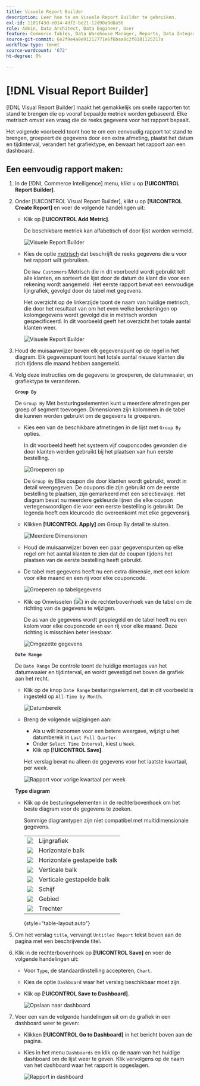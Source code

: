 ```yaml
---
title: Visuele Report Builder
description: Leer hoe te om Visuele Report Builder te gebruiken.
exl-id: 1101f43d-e014-4df2-be21-12d90a9d8a56
role: Admin, Data Architect, Data Engineer, User
feature: Commerce Tables, Data Warehouse Manager, Reports, Data Integration
source-git-commit: 6e2f9e4a9e91212771e6f6baa8c2f8101125217a
workflow-type: tm+mt
source-wordcount: '672'
ht-degree: 0%

---
```


# [!DNL Visual Report Builder]

[!DNL Visual Report Builder] maakt het gemakkelijk om snelle rapporten tot stand te brengen die op vooraf bepaalde metriek worden gebaseerd. Elke metrisch omvat een vraag die de reeks gegevens voor het rapport bepaalt.

Het volgende voorbeeld toont hoe te om een eenvoudig rapport tot stand te brengen, groepeert de gegevens door een extra afmeting, plaatst het datum en tijdinterval, verandert het grafiektype, en bewaart het rapport aan een dashboard.

## Een eenvoudig rapport maken:

1. In de [!DNL Commerce Intelligence] menu, klikt u op **[!UICONTROL Report Builder]**.

1. Onder [!UICONTROL Visual Report Builder], klikt u op **[!UICONTROL Create Report]** en voer de volgende handelingen uit:

   * Klik op **[!UICONTROL Add Metric]**.

     De beschikbare metriek kan alfabetisch of door lijst worden vermeld.

     ![Visuele Report Builder](../../assets/magento-bi-visual-report-builder-add-metric.png)

   * Kies de optie [metrisch](../../data-user/reports/ess-manage-data-metrics.md) dat beschrijft de reeks gegevens die u voor het rapport wilt gebruiken.

     De `New Customers` Metrisch die in dit voorbeeld wordt gebruikt telt alle klanten, en sorteert de lijst door de datum de klant die voor een rekening wordt aangemeld. Het eerste rapport bevat een eenvoudige lijngrafiek, gevolgd door de tabel met gegevens.

     Het overzicht op de linkerzijde toont de naam van huidige metrisch, die door het resultaat van om het even welke berekeningen op kolomgegevens wordt gevolgd die in metrisch worden gespecificeerd. In dit voorbeeld geeft het overzicht het totale aantal klanten weer.

     ![Visuele Report Builder](../../assets/magento-bi-report-builder-untitled.png)

1. Houd de muisaanwijzer boven elk gegevenspunt op de regel in het diagram. Elk gegevenspunt toont het totale aantal nieuwe klanten die zich tijdens die maand hebben aangemeld.

1. Volg deze instructies om de gegevens te groeperen, de datumwaaier, en grafiektype te veranderen.

   **`Group By`**

   De `Group By` Met besturingselementen kunt u meerdere afmetingen per groep of segment toevoegen. Dimensionen zijn kolommen in de tabel die kunnen worden gebruikt om de gegevens te groeperen.

   * Kies een van de beschikbare afmetingen in de lijst met `Group By` opties.

     In dit voorbeeld heeft het systeem vijf couponcodes gevonden die door klanten werden gebruikt bij het plaatsen van hun eerste bestelling.

     ![Groeperen op](../../assets/magento-bi-report-builder-group-by-dimensions.png)

     De `Group By` Elke coupon die door klanten wordt gebruikt, wordt in detail weergegeven. De coupons die zijn gebruikt om de eerste bestelling te plaatsen, zijn gemarkeerd met een selectievakje. Het diagram bevat nu meerdere gekleurde lijnen die elke coupon vertegenwoordigen die voor een eerste bestelling is gebruikt. De legenda heeft een kleurcode die overeenkomt met elke gegevensrij.

   * Klikken **[!UICONTROL Apply]** om Group By detail te sluiten.

     ![Meerdere Dimensionen](../../assets/magento-bi-report-builder-group-by-dimension-detail.png)

   * Houd de muisaanwijzer boven een paar gegevenspunten op elke regel om het aantal klanten te zien dat de coupon tijdens het plaatsen van de eerste bestelling heeft gebruikt.

   * De tabel met gegevens heeft nu een extra dimensie, met een kolom voor elke maand en een rij voor elke couponcode.

     ![Groeperen op tabelgegevens](../../assets/magento-bi-report-builder-group-by-table-data.png)

   * Klik op Omwisselen (![](../../assets/magento-bi-btn-transpose.png)) in de rechterbovenhoek van de tabel om de richting van de gegevens te wijzigen.

     De as van de gegevens wordt gespiegeld en de tabel heeft nu een kolom voor elke couponcode en een rij voor elke maand. Deze richting is misschien beter leesbaar.

     ![Omgezette gegevens](../../assets/magento-bi-report-builder-group-by-table-data-transposed.png)

   **`Date Range`**

   De `Date Range` De controle toont de huidige montages van het datumwaaier en tijdinterval, en wordt gevestigd net boven de grafiek aan het recht.

   * Klik op de knop `Date Range` besturingselement, dat in dit voorbeeld is ingesteld op `All-Time by Month`.

     ![Datumbereik](../../assets/magento-bi-report-builder-date-range.png)

   * Breng de volgende wijzigingen aan:

      * Als u wilt inzoomen voor een betere weergave, wijzigt u het datumbereik in `Last Full Quarter`.
      * Onder `Select Time Interval`, kiest u `Week`.
      * Klik op **[!UICONTROL Save]**.

     Het verslag bevat nu alleen de gegevens voor het laatste kwartaal, per week.

     ![Rapport voor vorige kwartaal per week](../../assets/magento-bi-report-builder-date-range-quarter-by-week-chart.png)

   **Type diagram**

   * Klik op de besturingselementen in de rechterbovenhoek om het beste diagram voor de gegevens te zoeken.

     Sommige diagramtypen zijn niet compatibel met multidimensionale gegevens.

     | | |
     |-----|-----|
     | ![](../../assets/magento-bi-btn-chart-line.png) | Lijngrafiek |
     | ![](../../assets/magento-bi-btn-chart-horz-bar.png) | Horizontale balk |
     | ![](../../assets/magento-bi-btn-chart-horz-stacked-bar.png) | Horizontale gestapelde balk |
     | ![](../../assets/magento-bi-btn-chart-vert-bar.png) | Verticale balk |
     | ![](../../assets/magento-bi-btn-chart-vert-stacked-bar.png) | Verticale gestapelde balk |
     | ![](../../assets/magento-bi-btn-chart-pie.png) | Schijf |
     | ![](../../assets/magento-bi-btn-chart-area.png) | Gebied |
     | ![](../../assets/magento-bi-btn-chart-funnel.png) | Trechter |

     {style="table-layout:auto"}

1. Om het verslag `title`, vervangt `Untitled Report` tekst boven aan de pagina met een beschrijvende titel.

1. Klik in de rechterbovenhoek op **[!UICONTROL Save]** en voer de volgende handelingen uit:

   * Voor `Type`, de standaardinstelling accepteren, `Chart`.

   * Kies de optie `Dashboard` waar het verslag beschikbaar moet zijn.

   * Klik op **[!UICONTROL Save to Dashboard]**.

     ![Opslaan naar dashboard](../../assets/magento-bi-report-builder-save-to-dashboard.png)

1. Voer een van de volgende handelingen uit om de grafiek in een dashboard weer te geven:

   * Klikken **[!UICONTROL Go to Dashboard]** in het bericht boven aan de pagina.

   * Kies in het menu `Dashboards` en klik op de naam van het huidige dashboard om de lijst weer te geven. Klik vervolgens op de naam van het dashboard waar het rapport is opgeslagen.

     ![Rapport in dashboard](../../assets/magento-bi-report-builder-my-dashboard.png)
